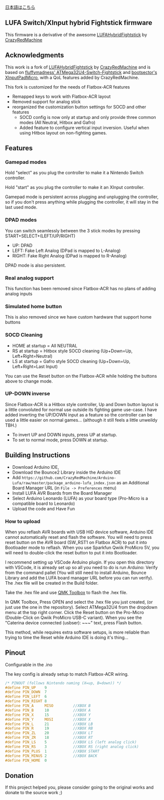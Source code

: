 [日本語はこちら](README_ja.md)

## LUFA Switch/XInput hybrid Fightstick firmware

This firmware is a derivative of the awesome [LUFAHybridFightstick](https://github.com/CrazyRedMachine/LUFAHybridFightstick) by [CrazyRedMachine](https://github.com/CrazyRedMachine)

## Acknowledgments

This work is a fork of [LUFAHybridFightstick](https://github.com/CrazyRedMachine/LUFAHybridFightstick) by [CrazyRedMachine](https://github.com/CrazyRedMachine) and
is based on [fluffymadness' ATMega32U4-Switch-Fightstick](https://github.com/fluffymadness/ATMega32U4-Switch-Fightstick)
and [bootsector's XInputPadMicro](https://github.com/bootsector/XInputPadMicro), with a QoL features added by CrazyRedMachine.

This fork is customized for the needs of Flatbox-ACR features

* Remapped keys to work with Flatbox-ACR layout
* Removed support for analog stick
* reorganized the customization button settings for SOCD and other features
    * SOCD config is now only at startup and only provide three common modes (All Neutral, Hitbox and Gafro)
    * Added feature to configure vertical input inversion.  Useful when using Hitbox layout on non-fighting games.

## Features

### Gamepad modes

Hold "select" as you plug the controller to make it a Nintendo Switch controller.

Hold "start" as you plug the controller to make it an XInput controller.

Gamepad mode is persistent across plugging and unplugging the controller, so if you don't press anything while plugging the controller, it will stay in the last used mode. 

### DPAD modes

You can switch seamlessly between the 3 stick modes by pressing START+SELECT+(LEFT/UP/RIGHT)

- UP: DPAD 
- LEFT: Fake Left Analog (DPad is mapped to L-Analog)
- RIGHT: Fake Right Analog (DPad is mapped to R-Analog)

DPAD mode is also persistent.

### Real analog support

This function has been removed since Flatbox-ACR has no plans of adding analog inputs

### Simulated home button

This is also removed since we have custom hardware that support home buttons

### SOCD Cleaning

* HOME at startup = All NEUTRAL
* RS at startup = Hitbox style SOCD cleaning (Up+Down=Up, Left+Right=Neutral)
* LS at startup = Gafro style SOCD cleaning (Up+Down=Up, Left+Right=Last Input)

You can use the Reset button on the Flatbox-ACR while holding the buttons above to change mode.

### UP-DOWN inverse

Since Flatbox-ACR is a Hitbox style controller, Up and Down button layout is a little convoluted for normal use outside its fighting game use-case.
I have added inverting the UP/DOWN input as a feature so the controller can be used a little easier on normal games... (although it still feels a little unweildy TBH.)

* To invert UP and DOWN inputs, press UP at startup.
* To set to normal mode, press DOWN at startup.

## Building Instructions

- Download Arduino IDE, 
- Download the Bounce2 Library inside the Arduino IDE
- Add `https://github.com/CrazyRedMachine/Arduino-Lufa/raw/master/package_arduino-lufa_index.json` as an Additional Board Manager URL (in `File -> Preferences` menu)
- Install LUFA AVR Boards from the Board Manager
- Select Arduino Leonardo (LUFA) as your board type (Pro-Micro is a compatible board to Leonardo)
- Upload the code and Have Fun

### How to upload

When you reflash AVR boards with USB HID device software, Arduino IDE cannot automatically reset and flash the software.
You will need to press reset button on the AVR board (SW_RST1 on Flatbox ACR) to put it into Bootloader mode to reflash.
When you use Sparkfun Qwiik ProMicro 5V, you will need to double-click the reset button to put it into Bootloader.

I recommend setting up VSCode Arduino plugin.  If you open this directory with VSCode, it is already set up so all you need to do is
run Arduino: Verify from the command pallet (You will still need to install Arduino, Bounce Library and add the LUFA board manager URL before you can run verify).
The .hex file will be created in the Build folder.

Take the .hex file and use [QMK Toolbox](https://github.com/qmk/qmk_toolbox) to flash the .hex file.

In QMK Toolbox, Press OPEN and select the .hex file you just created, (or just use the one in the repository).  Select ATMega32U4 from the dropdown menu at the top right corner.
Click the Reset button on the Pro-Micro (Double-Click on Qwiik ProMicro USB-C variant).  When you see the "Caterina device connected (usbser): ~~~" text, press Flash button.

This method, while requires extra software setups, is more reliable than trying to time the Reset while Arduino IDE is doing it's thing...

## Pinout

Configurable in the .ino

The key config is already setup to match Flatbox-ACR wiring.

```C
/* PINOUT (follows Nintendo naming (X=up, B=down)) */
#define PIN_UP    9
#define PIN_DOWN  7
#define PIN_LEFT  6
#define PIN_RIGHT 8
#define PIN_A     MISO         //XBOX B
#define PIN_B     10           //XBOX A  
#define PIN_X     15           //XBOX Y
#define PIN_Y     MOSI         //XBOX X     
#define PIN_L     21           //XBOX LB
#define PIN_R     19           //XBOX RB
#define PIN_ZL    20           //XBOX LT
#define PIN_ZR    18           //XBOX RT
#define PIN_LS    5            //XBOX LS (left analog click)
#define PIN_RS    3            //XBOX RS (right analog click)
#define PIN_PLUS  1            //XBOX START
#define PIN_MINUS 2            //XBOX BACK
#define PIN_HOME  0
```

## Donation

If this project helped you, please consider going to the original works and donate to the source work ;)
